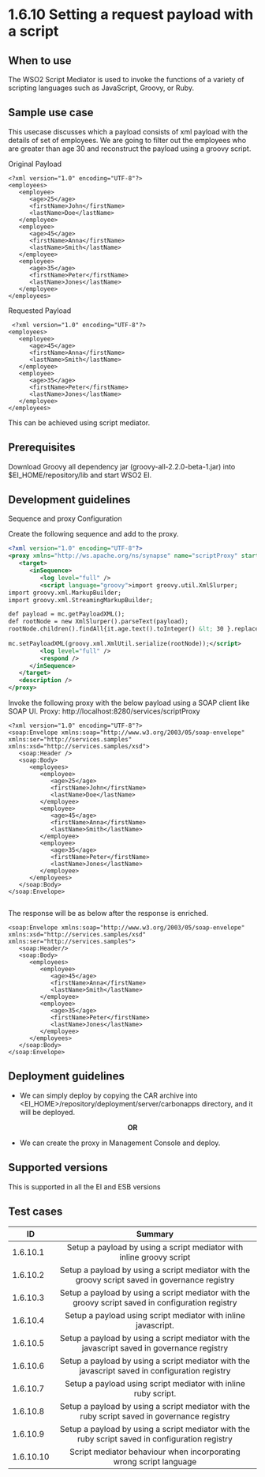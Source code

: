 # 1.6.10 Setting a request payload with a script

## When to use
The WSO2 Script Mediator is used to invoke the functions of a variety of scripting languages such as JavaScript, Groovy, or Ruby.

## Sample use case
This usecase discusses which a payload consists of xml payload with the details of  set of employees. We are going to filter out the employees who are greater than age 30 and reconstruct the payload using a groovy script. 

Original Payload
```
<?xml version="1.0" encoding="UTF-8"?>
<employees>
   <employee>
      <age>25</age>
      <firstName>John</firstName>
      <lastName>Doe</lastName>
   </employee>
   <employee>
      <age>45</age>
      <firstName>Anna</firstName>
      <lastName>Smith</lastName>
   </employee>
   <employee>
      <age>35</age>
      <firstName>Peter</firstName>
      <lastName>Jones</lastName>
   </employee>
</employees>
```

Requested Payload
```
 <?xml version="1.0" encoding="UTF-8"?>
<employees>
   <employee>
      <age>45</age>
      <firstName>Anna</firstName>
      <lastName>Smith</lastName>
   </employee>
   <employee>
      <age>35</age>
      <firstName>Peter</firstName>
      <lastName>Jones</lastName>
   </employee>
</employees>
```
This can be achieved using script mediator. 

## Prerequisites
Download Groovy all dependency jar (groovy-all-2.2.0-beta-1.jar) into $EI_HOME/repository/lib and start WSO2 EI. 

## Development guidelines

Sequence and proxy Configuration

Create the following sequence and add to the proxy.

```xml
<?xml version="1.0" encoding="UTF-8"?>
<proxy xmlns="http://ws.apache.org/ns/synapse" name="scriptProxy" startOnLoad="true" statistics="disable" trace="disable" transports="http,https">
   <target>
      <inSequence>
         <log level="full" />
         <script language="groovy">import groovy.util.XmlSlurper;
import groovy.xml.MarkupBuilder;
import groovy.xml.StreamingMarkupBuilder;

def payload = mc.getPayloadXML();
def rootNode = new XmlSlurper().parseText(payload);
rootNode.children().findAll{it.age.text().toInteger() &lt; 30 }.replaceNode {};
 
mc.setPayloadXML(groovy.xml.XmlUtil.serialize(rootNode));</script>
         <log level="full" />
         <respond />
      </inSequence>
   </target>
   <description />
</proxy>                 
```

Invoke the following proxy with the below payload using a SOAP client like SOAP UI. 
Proxy: http://localhost:8280/services/scriptProxy

```
<?xml version="1.0" encoding="UTF-8"?>
<soap:Envelope xmlns:soap="http://www.w3.org/2003/05/soap-envelope" xmlns:ser="http://services.samples" xmlns:xsd="http://services.samples/xsd">
   <soap:Header />
   <soap:Body>
      <employees>
         <employee>
            <age>25</age>
            <firstName>John</firstName>
            <lastName>Doe</lastName>
         </employee>
         <employee>
            <age>45</age>
            <firstName>Anna</firstName>
            <lastName>Smith</lastName>
         </employee>
         <employee>
            <age>35</age>
            <firstName>Peter</firstName>
            <lastName>Jones</lastName>
         </employee>
      </employees>
   </soap:Body>
</soap:Envelope>
 
```

The response will be as below after the response is enriched. 

```
<soap:Envelope xmlns:soap="http://www.w3.org/2003/05/soap-envelope" xmlns:xsd="http://services.samples/xsd" xmlns:ser="http://services.samples">
   <soap:Header/>
   <soap:Body>
      <employees>
         <employee>
            <age>45</age>
            <firstName>Anna</firstName>
            <lastName>Smith</lastName>
         </employee>
         <employee>
            <age>35</age>
            <firstName>Peter</firstName>
            <lastName>Jones</lastName>
         </employee>
      </employees>
   </soap:Body>
</soap:Envelope>
```


## Deployment guidelines

* We can simply deploy by copying the CAR archive into <EI_HOME>/repository/deployment/server/carbonapps directory, and it will be deployed.

<p align="center"><b> OR </b></p>

* We can create the proxy in Management Console and deploy.


## Supported versions
This is supported in all the EI and ESB versions

## Test cases

| ID        | Summary                                                                                                          |
| ----------|:---------------------------------------------------------------------------------------------------------------: |
| 1.6.10.1  | Setup a payload by using a script mediator with inline groovy script                                             |
| 1.6.10.2  | Setup a payload by using a script mediator with the groovy script saved in governance registry                   |
| 1.6.10.3  | Setup a payload by using a script mediator with the groovy script saved in configuration registry                |
| 1.6.10.4  | Setup a payload using script mediator with inline javascript.                                                    |
| 1.6.10.5  | Setup a payload by using a script mediator with the javascript saved in governance registry                      |
| 1.6.10.6  | Setup a payload by using a script mediator with the javascript saved in configuration registry                   |
| 1.6.10.7  | Setup a payload using script mediator with inline ruby script.                                                   |
| 1.6.10.8  | Setup a payload by using a script mediator with the ruby script saved in governance registry                     |
| 1.6.10.9  | Setup a payload by using a script mediator with the ruby script saved in configuration registry                  |
| 1.6.10.10 | Script mediator behaviour when incorporating wrong script language                                               |
                                                          

